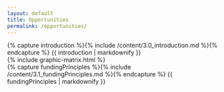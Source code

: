 ```yaml
---
layout: default
title: Opportunities
permalink: /opportunities/
---
```


<section class="introduction wrapper content">
{% capture introduction %}{% include /content/3.0_introduction.md %}{% endcapture %}
  {{ introduction | markdownify }}
</section>
<section>
  <div class="wrapper content">
    <div class="fullWidth">
    {% include graphic-matrix.html %}
    </div>
  </div>
</section>
<section>
  <div class="wrapper content">
    {% capture fundingPrinciples %}{% include /content/3.1_fundingPrinciples.md %}{% endcapture %}
      {{ fundingPrinciples | markdownify }}
  </div>
</section>
